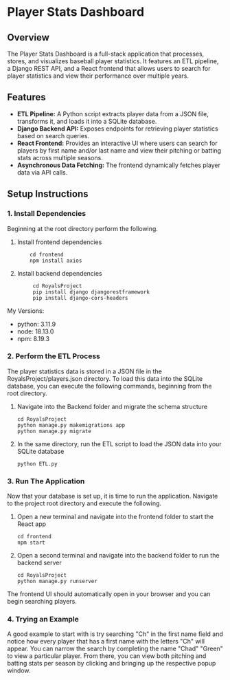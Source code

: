 # Player Stats Dashboard

## Overview
The Player Stats Dashboard is a full-stack application that processes, stores, and visualizes baseball player statistics. It features an ETL pipeline, a Django REST API, and a React frontend that allows users to search for player statistics and view their performance over multiple years.

## Features
- **ETL Pipeline:** A Python script extracts player data from a JSON file, transforms it, and loads it into a SQLite database.
- **Django Backend API:** Exposes endpoints for retrieving player statistics based on search queries.
- **React Frontend:** Provides an interactive UI where users can search for players by first name and/or last name and view their pitching or batting stats across multiple seasons.
- **Asynchronous Data Fetching:** The frontend dynamically fetches player data via API calls.

## Setup Instructions

### 1. Install Dependencies
Beginning at the root directory perform the following.
1. Install frontend dependencies 
    ```console
        cd frontend
        npm install axios
    ```
2. Install backend dependencies
   ```console
        cd RoyalsProject
        pip install django djangorestframework
        pip install django-cors-headers
    ```

My Versions:
- python: 3.11.9
- node: 18.13.0
- npm: 8.19.3

### 2. Perform the ETL Process 
The player statistics data is stored in a JSON file in the RoyalsProject/players.json directory. To load this data into the SQLite database, you can execute the following commands, beginning from the root directory. 

1. Navigate into the Backend folder and migrate the schema structure
    ```console
    cd RoyalsProject
    python manage.py makemigrations app
    python manage.py migrate
    ```

2. In the same directory, run the ETL script to load the JSON data into your SQLite database
    ```console
    python ETL.py
    ```


### 3. Run The Application
Now that your database is set up, it is time to run the application. Navigate to the project root directory and execute the following.

1. Open a new terminal and navigate into the frontend folder to start the React app
    ```console
    cd frontend
    npm start
    ```

2. Open a second terminal and navigate into the backend folder to run the backend server
    ```console
    cd RoyalsProject
    python manage.py runserver
    ```
The frontend UI should automatically open in your browser and you can begin searching players.

### 4. Trying an Example
 A good example to start with is try searching "Ch" in the first name field and notice how every player that has a first name with the letters "Ch" will appear. You can narrow the search by completing the name "Chad" "Green" to view a particular player. From there, you can view both pitching and batting stats per season by clicking and bringing up the respective popup window. 